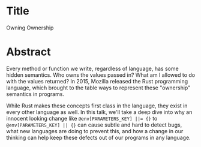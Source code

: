 Title
==

Owning Ownership

Abstract
==

Every method or function we write, regardless of language, has some hidden
semantics. Who owns the values passed in? What am I allowed to do with the
values returned? In 2015, Mozilla released the Rust programming language, which
brought to the table ways to represent these "ownership" semantics in programs.

While Rust makes these concepts first class in the language, they exist in every
other language as well. In this talk, we'll take a deep dive into why an
innocent looking change like `@env[PARAMETERS_KEY] ||= {}` to
`@env[PARAMETERS_KEY] || {}` can cause subtle and hard to detect bugs, what new
languages are doing to prevent this, and how a change in our thinking can help
keep these defects out of our programs in any language.
